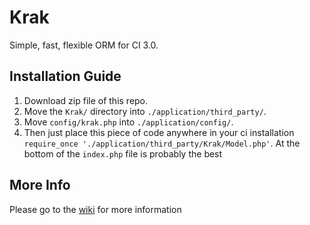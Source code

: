 Krak
====

Simple, fast, flexible ORM for CI 3.0.

## Installation Guide

1. Download zip file of this repo.
2. Move the `Krak/` directory into `./application/third_party/`.
3. Move `config/krak.php` into `./application/config/`.
4.	Then just place this piece of code anywhere in your ci installation
	`require_once './application/third_party/Krak/Model.php'`. At the bottom of the `index.php` file is probably the best

## More Info

Please go to the [wiki](http://github.com/ragboyjr/Krak/wiki) for more information
